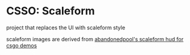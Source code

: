 # CSSO: Scaleform

project that replaces the UI with scaleform style

scaleform images are derived from [abandonedpool's scaleform hud for csgo demos](https://github.com/abandonedpools/scaleform)